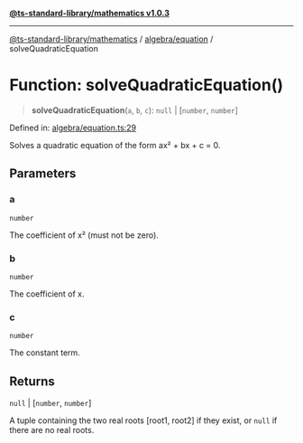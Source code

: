 [**@ts-standard-library/mathematics v1.0.3**](../../../README.md)

***

[@ts-standard-library/mathematics](../../../README.md) / [algebra/equation](../README.md) / solveQuadraticEquation

# Function: solveQuadraticEquation()

> **solveQuadraticEquation**(`a`, `b`, `c`): `null` \| \[`number`, `number`\]

Defined in: [algebra/equation.ts:29](https://github.com/gabaudette/ts-stdlib/blob/be448e6a9d9c20c6c2f27f6550ce4e65fc8c9b89/packages/mathematics/src/algebra/equation.ts#L29)

Solves a quadratic equation of the form ax² + bx + c = 0.

## Parameters

### a

`number`

The coefficient of x² (must not be zero).

### b

`number`

The coefficient of x.

### c

`number`

The constant term.

## Returns

`null` \| \[`number`, `number`\]

A tuple containing the two real roots [root1, root2] if they exist, or `null` if there are no real roots.

